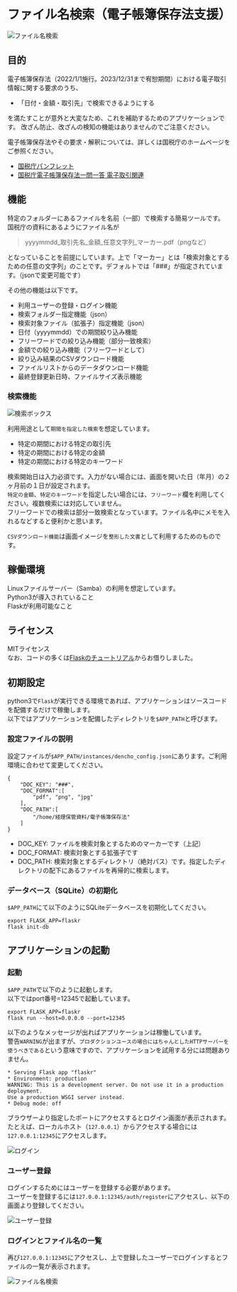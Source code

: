 # ファイル名検索（電子帳簿保存法支援）

![ファイル名検索](https://s3.ap-northeast-1.amazonaws.com/media-new.eranger.co.jp/wp-content/uploads/20220922104815/dencho-list.png)

  

## 目的
電子帳簿保存法（2022/1/1施行。2023/12/31まで宥恕期間）における電子取引情報に関する要求のうち、  
- 「⽇付・⾦額・取引先」で検索できるようにする  
  
を満たすことが意外と大変なため、これを補助するためのアプリケーションです。
改ざん防止、改ざんの検知の機能はありませんのでご注意ください。  
  
電子帳簿保存法やその要求・解釈については、詳しくは国税庁のホームページをご参照ください。   
- [国税庁パンフレット](https://www.nta.go.jp/publication/pamph/sonota/0021011-068.pdf)
- [国税庁電子帳簿保存法一問一答 電子取引関連](https://www.nta.go.jp/law/joho-zeikaishaku/sonota/jirei/pdf/0022006-083_06.pdf)
  
  

## 機能
特定のフォルダーにあるファイルを名前（一部）で検索する簡易ツールです。   
国税庁の資料にあるようにファイル名が
>
> yyyymmdd_取引先名_金額_任意文字列_マーカー.pdf（pngなど）
>
となっていることを前提にしています。上で「マーカー」とは「検索対象とするための任意の文字列」のことです。デフォルトでは「###」が指定されています。（jsonで変更可能です）  

その他の機能は以下です。  
- 利用ユーザーの登録・ログイン機能
- 検索フォルダー指定機能（json）
- 検索対象ファイル（拡張子）指定機能（json）
- 日付（yyyymmdd）での期間絞り込み機能
- フリーワードでの絞り込み機能（部分一致検索）
- 金額での絞り込み機能（フリーワードとして）
- 絞り込み結果のCSVダウンロード機能
- ファイルリストからのデータダウンロード機能
- 最終登録更新日時、ファイルサイズ表示機能
  

### 検索機能
  
![検索ボックス](https://s3.ap-northeast-1.amazonaws.com/media-new.eranger.co.jp/wp-content/uploads/20220922105709/dencho-search.png)
  
  
利用用途として`期間を指定した検索`を想定しています。
- 特定の期間における特定の取引先
- 特定の期間における特定の金額
- 特定の期間における特定のキーワード
  
検索開始日は入力必須です。入力がない場合には、画面を開いた日（年月）の２ヶ月前の１日が設定されます。  
`特定の金額`、`特定のキーワード`を指定したい場合には、`フリーワード`欄を利用してください。複数検索には対応していません。  
フリーワードでの検索は部分一致検索となっています。ファイル名中にメモを入れるなどすると便利かと思います。  
  
`CSVダウンロード機能`は画面イメージを`整形した文書`として利用するためのものです。  



## 稼働環境
Linuxファイルサーバー（Samba）の利用を想定しています。   
Python3が導入されていること   
Flaskが利用可能なこと   
  


## ライセンス
MITライセンス  
なお、コードの多くは[Flaskのチュートリアル](https://msiz07-flask-docs-ja.readthedocs.io/ja/latest/tutorial/index.html)からお借りしました。
  
  

## 初期設定
python3で`Flask`が実行できる環境であれば、アプリケーションはソースコードを配備するだけで稼働します。  
以下ではアプリケーションを配備したディレクトリを`$APP_PATH`と呼びます。
  

### 設定ファイルの説明
設定ファイルが`$APP_PATH/instances/dencho_config.json`にあります。ご利用環境に合わせて変更してください。
  

    {
        "DOC_KEY": "###",
        "DOC_FORMAT":[
            "pdf", "png", "jpg"
        ],
        "DOC_PATH":[
            "/home/経理保管資料/電子帳簿保存法"
        ]
    }

- DOC_KEY: ファイルを検索対象とするためのマーカーです（上記）
- DOC_FORMAT: 検索対象とする拡張子です
- DOC_PATH: 検索対象とするディレクトリ（絶対パス）です。指定したディレクトリの配下にあるファイルを再帰的に検索します。
  

### データベース（SQLite）の初期化  
`$APP_PATH`にて以下のようにSQLiteデータベースを初期化してください。
  
    
    export FLASK_APP=flaskr
    flask init-db


  
## アプリケーションの起動
### 起動
`$APP_PATH`で以下のように起動します。  
以下ではport番号=12345で起動しています。
    
    export FLASK_APP=flaskr
    flask run --host=0.0.0.0 --port=12345

以下のようなメッセージが出ればアプリケーションは稼働しています。  
警告`WARNING`が出ますが、`プロダクションユースの場合にはちゃんとしたHTTPサーバーを使うべきである`という意味ですので、アプリケーションを試用する分には問題ありません。  
  
    * Serving Flask app "flaskr"
    * Environment: production
    WARNING: This is a development server. Do not use it in a production deployment.
    Use a production WSGI server instead.
    * Debug mode: off
  

ブラウザーより指定したポートにアクセスするとログイン画面が表示されます。  
たとえば、ローカルホスト（`127.0.0.1`）からアクセスする場合には`127.0.0.1:12345`にアクセスします。  
  
![ログイン](https://s3.ap-northeast-1.amazonaws.com/media-new.eranger.co.jp/wp-content/uploads/20220922102644/dencho-login.png )


### ユーザー登録
ログインするためにはユーザーを登録する必要があります。  
ユーザーを登録するには`127.0.0.1:12345/auth/register`にアクセスし、以下の画面より登録してください。  
  
![ユーザー登録](https://s3.ap-northeast-1.amazonaws.com/media-new.eranger.co.jp/wp-content/uploads/20220922103716/dencho-register.png)  


### ログインとファイル名の一覧
再び`127.0.0.1:12345`にアクセスし、上で登録したユーザーでログインするとファイルの一覧が表示されます。
  
  
![ファイル名検索](https://s3.ap-northeast-1.amazonaws.com/media-new.eranger.co.jp/wp-content/uploads/20220922104815/dencho-list.png)


